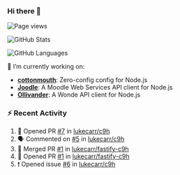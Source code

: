 ### Hi there 👋

![Page views](https://visitor-badge.glitch.me/badge?page_id=lukecarr.lukecarr)

![GitHub Stats](https://github-readme-stats.vercel.app/api?username=lukecarr&show_icons=true)

![GitHub Languages](https://github-readme-stats.vercel.app/api/top-langs?username=lukecarr&layout=compact)

🔭 I’m currently working on:

- **[cottonmouth](https://github.com/lukecarr/c9h)**: Zero-config config for Node.js
- **[Joodle](https://github.com/lukecarr/joodle)**: A Moodle Web Services API client for Node.js
- **[Ollivander](https://github.com/lukecarr/ollivander)**: A Wonde API client for Node.js

### :zap: Recent Activity

<!--START_SECTION:activity-->
1. 💪 Opened PR [#7](https://github.com/lukecarr/c9h/pull/7) in [lukecarr/c9h](https://github.com/lukecarr/c9h)
2. 🗣 Commented on [#5](https://github.com/lukecarr/c9h/issues/5) in [lukecarr/c9h](https://github.com/lukecarr/c9h)
3. 🎉 Merged PR [#1](https://github.com/lukecarr/fastify-c9h/pull/1) in [lukecarr/fastify-c9h](https://github.com/lukecarr/fastify-c9h)
4. 💪 Opened PR [#1](https://github.com/lukecarr/fastify-c9h/pull/1) in [lukecarr/fastify-c9h](https://github.com/lukecarr/fastify-c9h)
5. ❗️ Opened issue [#6](https://github.com/lukecarr/c9h/issues/6) in [lukecarr/c9h](https://github.com/lukecarr/c9h)
<!--END_SECTION:activity-->
